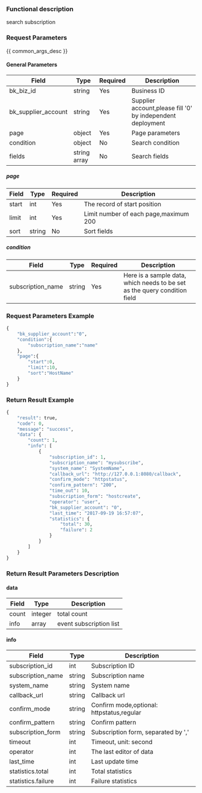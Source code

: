 ### Functional description

search subscription

### Request Parameters

{{ common_args_desc }}

#### General Parameters

| Field                |  Type      | Required	   |  Description                       |
|---------------------|------------|--------|-----------------------------|
| bk_biz_id           | string     | Yes     | Business ID                      |
| bk_supplier_account | string     | Yes     | Supplier account,please fill '0' by independent deployment  |
| page                | object     | Yes     | Page parameters                    |
| condition           | object     | No     | Search condition                    |
| fields              |string array| No     | Search fields                  |

##### page

| Field      |  Type      | Required	   |  Description                |
|-----------|------------|--------|----------------------|
| start     |  int       | Yes     | The record of start position         |
| limit     |  int       | Yes     | Limit number of each page,maximum 200 |
| sort      |  string    | No     | Sort fields             |

##### condition

| Field      |  Type      | Required	   |  Description      |
|-----------|------------|--------|------------|
| subscription_name  |string      |Yes      | Here is a sample data, which needs to be set as the query condition field |

### Request Parameters Example

```python
{
    "bk_supplier_account":"0",
    "condition":{
        "subscription_name":"name"
    },
    "page":{
        "start":0,
        "limit":10,
        "sort":"HostName"
    }
}
```

### Return Result Example

```python
{
    "result": true,
    "code": 0,
    "message": "success",
    "data": {
        "count": 1,
        "info": [
            {
                "subscription_id": 1,
                "subscription_name": "mysubscribe",
                "system_name": "SystemName",
                "callback_url": "http://127.0.0.1:8080/callback",
                "confirm_mode": "httpstatus",
                "confirm_pattern": "200",
                "time_out": 10,
                "subscription_form": "hostcreate",
                "operator": "user",
                "bk_supplier_account": "0",
                "last_time": "2017-09-19 16:57:07",
                "statistics": {
                    "total": 30,
                    "failure": 2
                }
            }
        ]
    }
}
```

### Return Result Parameters Description

#### data
| Field | Type    | Description             |
| ----- | ------- | ----------------------- |
| count | integer | total count             |
| info  | array   | event subscription list |

#### info
| Field                 | Type      | Description                                       |
|----------------------|-----------|--------------------------------------------|
| subscription_id      | int       | Subscription ID                                     |
| subscription_name    | string    | Subscription name                                      |
| system_name          | string    | System name                                    |
| callback_url         | string    | Callback url                                    |
| confirm_mode         | string    | Confirm mode,optional: httpstatus,regular |
| confirm_pattern      | string    | Confirm pattern                                |
| subscription_form    | string    | Subscription form, separated by ','                          |
| timeout              | int       | Timeout, unit: second                         |
| operator             | int       | The last editor of data                     |
| last_time            | int       | Last update time                                     |
| statistics.total     | int       | Total statistics                                   |
| statistics.failure   | int       | Failure statistics                                 |
